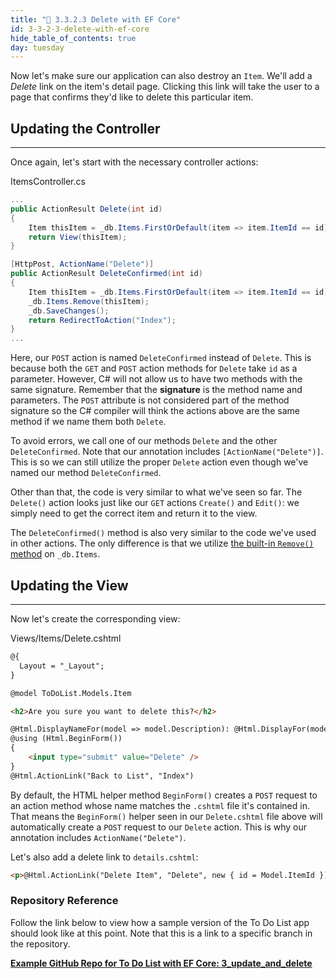 ```yaml
---
title: "📓 3.3.2.3 Delete with EF Core"
id: 3-3-2-3-delete-with-ef-core
hide_table_of_contents: true
day: tuesday
---
```


Now let's make sure our application can also destroy an `Item`. We'll add a _Delete_ link on the item's detail page. Clicking this link will take the user to a page that confirms they'd like to delete this particular item.

## Updating the Controller
---

Once again, let's start with the necessary controller actions:

<div class="filename">ItemsController.cs</div>

```csharp
...
public ActionResult Delete(int id)
{
    Item thisItem = _db.Items.FirstOrDefault(item => item.ItemId == id);
    return View(thisItem);
}

[HttpPost, ActionName("Delete")]
public ActionResult DeleteConfirmed(int id)
{
    Item thisItem = _db.Items.FirstOrDefault(item => item.ItemId == id);
    _db.Items.Remove(thisItem);
    _db.SaveChanges();
    return RedirectToAction("Index");
}
...
```

Here, our `POST` action is named `DeleteConfirmed` instead of `Delete`. This is because both the `GET` and `POST` action methods for `Delete` take `id` as a parameter. However, C# will not allow us to have two methods with the same signature. Remember that the **signature** is the method name and parameters. The `POST` attribute is not considered part of the method signature so the C# compiler will think the actions above are the same method if we name them both `Delete`.

To avoid errors, we call one of our methods `Delete` and the other `DeleteConfirmed`. Note that our annotation includes `[ActionName("Delete")]`. This is so we can still utilize the proper `Delete` action even though we've named our method `DeleteConfirmed`.

Other than that, the code is very similar to what we've seen so far. The `Delete()` action looks just like our `GET` actions `Create()` and `Edit()`: we simply need to get the correct item and return it to the view.

The `DeleteConfirmed()` method is also very similar to the code we've used in other actions. The only difference is that we utilize [the built-in `Remove()` method](https://learn.microsoft.com/en-us/dotnet/api/microsoft.entityframeworkcore.dbset-1.remove?view=efcore-6.0) on `_db.Items`.

## Updating the View
---

Now let's create the corresponding view:

<div class="filename">Views/Items/Delete.cshtml</div>

```html
@{
  Layout = "_Layout";
}

@model ToDoList.Models.Item

<h2>Are you sure you want to delete this?</h2>

@Html.DisplayNameFor(model => model.Description): @Html.DisplayFor(model => model.Description)
@using (Html.BeginForm())
{
    <input type="submit" value="Delete" />
}
@Html.ActionLink("Back to List", "Index")
```

By default, the HTML helper method `BeginForm()` creates a `POST` request to an action method whose name matches the `.cshtml` file it's contained in. That means the `BeginForm()` helper seen in our `Delete.cshtml` file above will automatically create a `POST` request to our `Delete` action. This is why our annotation includes `ActionName("Delete")`.

Let's also add a delete link to `details.cshtml`:

```html
<p>@Html.ActionLink("Delete Item", "Delete", new { id = Model.ItemId })</p>
```

### Repository Reference

Follow the link below to view how a sample version of the To Do List app should look like at this point. Note that this is a link to a specific branch in the repository.

**[<i class="glyphicon glyphicon-folder-open"></i> Example GitHub Repo for To Do List with EF Core: 3\_update\_and\_delete](https://github.com/epicodus-lessons/section-3-to-do-list-with-ef-core-csharp-net6/tree/3_update_and_delete)**
